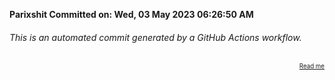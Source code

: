 **Parixshit Committed on: Wed, 03 May 2023 06:26:50 AM** <!-- dbd61090-743d-42d0-8a01-0b2ec6c503d0 -->

###### This is an automated commit generated by a GitHub Actions workflow.

<div align="right"><sub><sup><a href="https://github.com/Parixshit/AutoCommit.git">Read me</a></sup></sub></div>
